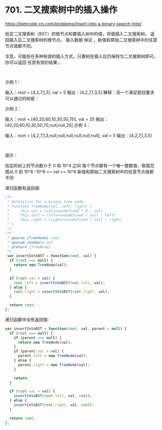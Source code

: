 # 701. 二叉搜索树中的插入操作

https://leetcode-cn.com/problems/insert-into-a-binary-search-tree/


给定二叉搜索树（BST）的根节点和要插入树中的值，将值插入二叉搜索树。 返回插入后二叉搜索树的根节点。 输入数据 保证 ，新值和原始二叉搜索树中的任意节点值都不同。

注意，可能存在多种有效的插入方式，只要树在插入后仍保持为二叉搜索树即可。 你可以返回 任意有效的结果 。

 

示例 1：


输入：root = [4,2,7,1,3], val = 5
输出：[4,2,7,1,3,5]
解释：另一个满足题目要求可以通过的树是：

示例 2：

输入：root = [40,20,60,10,30,50,70], val = 25
输出：[40,20,60,10,30,50,70,null,null,25]
示例 3：

输入：root = [4,2,7,1,3,null,null,null,null,null,null], val = 5
输出：[4,2,7,1,3,5]
 

 

提示：

给定的树上的节点数介于 0 和 10^4 之间
每个节点都有一个唯一整数值，取值范围从 0 到 10^8
-10^8 <= val <= 10^8
新值和原始二叉搜索树中的任意节点值都不同



递归函数有返回值:
```js
/**
 * Definition for a binary tree node.
 * function TreeNode(val, left, right) {
 *     this.val = (val===undefined ? 0 : val)
 *     this.left = (left===undefined ? null : left)
 *     this.right = (right===undefined ? null : right)
 * }
 */
/**
 * @param {TreeNode} root
 * @param {number} val
 * @return {TreeNode}
 */
 var insertIntoBST = function(root, val) {
  if (root === null) {
    return new TreeNode(val);
  }

  if (root.val > val) {
    root.left = insertIntoBST(root.left, val);
  } else {
    root.right = insertIntoBST(root.right, val);
  }

  return root;
};
```


递归函数中没有返回值:
```js
var insertIntoBST = function(root, val, parent = null) {
  if (root === null) {
    if (parent === null) {
      return new TreeNode(val);
    }
    if (parent.val > val) {
      parent.left = new TreeNode(val);
    } else {
      parent.right = new TreeNode(val);
    }

    return;
  }

  if (root.val > val) {
    insertIntoBST(root.left, val, root);
  } else {
    insertIntoBST(root.right, val, root);
  }

  return root;
};
```
